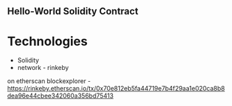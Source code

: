 ## Hello-World Solidity Contract

Technologies
============
* Solidity
* network - rinkeby



on etherscan blockexplorer - https://rinkeby.etherscan.io/tx/0x70e812eb5fa44719e7b4f29aa1e020ca8b8dea96e44cbee342060a356bd75413
